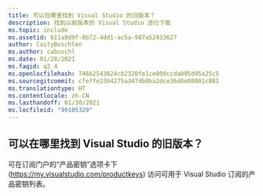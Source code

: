 ```yaml
---
title: 可以在哪里找到 Visual Studio 的旧版本？
description: 找到以前版本的 Visual Studio 进行下载
ms.topic: include
ms.assetid: 611a9d9f-0b72-4dd1-ac5a-987a52433627
author: CaityBuschlen
ms.author: cabuschl
ms.date: 01/28/2021
ms.faqid: q2_4
ms.openlocfilehash: 746b2543624cb2320fe1ce809ccda095d95a25c5
ms.sourcegitcommit: cfeffe2364275a347db0ba2dce36d8e80001c081
ms.translationtype: HT
ms.contentlocale: zh-CN
ms.lasthandoff: 01/30/2021
ms.locfileid: "99105329"
---
```

## <a name="where-can-i-find-older-versions-of-visual-studio"></a>可以在哪里找到 Visual Studio 的旧版本？ 

可在订阅门户的“产品密钥”选项卡下 (<https://my.visualstudio.com/productkeys>) 访问可用于 Visual Studio 订阅的产品密钥列表。